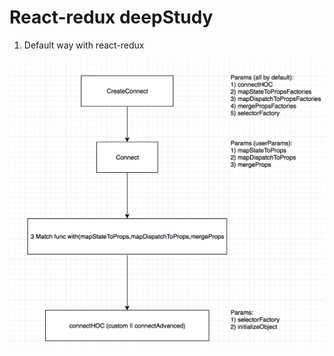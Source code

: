 # React-redux deepStudy

1. Default way with react-redux

![Algorithm main structure!](https://github.com/ximet/deepStudy/blob/master/images/firstVisual.png)
